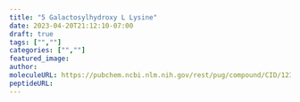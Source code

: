 ```yaml
---
title: "5 Galactosylhydroxy L Lysine"
date: 2023-04-20T21:12:10-07:00
draft: true
tags: ["",""]
categories: ["",""]
featured_image: 
author: 
moleculeURL: https://pubchem.ncbi.nlm.nih.gov/rest/pug/compound/CID/123986/record/SDF/?record_type=3d&response_type=display
peptideURL:
---
```

